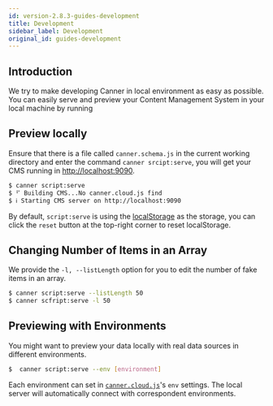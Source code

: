 ```yaml
---
id: version-2.8.3-guides-development
title: Development
sidebar_label: Development
original_id: guides-development
---
```


## Introduction

We try to make developing Canner in local environment as easy as possible. You can easily serve and preview your Content Management System in your local machine by running

## Preview locally

Ensure that there is a file called `canner.schema.js` in the current working directory and enter the command `canner srcipt:serve`, you will get your CMS running in [http://localhost:9090](http://localhost:9090).

```sh
$ canner script:serve
$ ⠋ Building CMS...No canner.cloud.js find
$ ℹ Starting CMS server on http://localhost:9090
```

By default, `script:serve` is using the [localStorage](https://developer.mozilla.org/en-US/docs/Web/API/Window/localStorage) as the storage, you can click the `reset` button at the top-right corner to reset localStorage.

## Changing Number of Items in an Array

We provide the `-l, --listLength` option for you to edit the number of fake items in an array.

```sh
$ canner script:serve --listLength 50
$ canner scfript:serve -l 50
```

## Previewing with Environments

You might want to preview your data locally with real data sources in different environments.

```sh
$  canner script:serve --env [environment]
```

Each environment can set in [`canner.cloud.js`](cli-canner-cloud-js#environment-env)'s `env` settings. The local server will automatically connect with correspondent environments.

